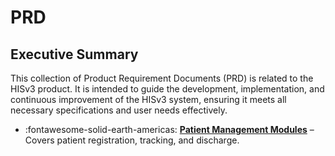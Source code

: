 # PRD

## Executive Summary

This collection of Product Requirement Documents (PRD) is related to the HISv3 product. It is intended to guide the development, implementation, and continuous improvement of the HISv3 system, ensuring it meets all necessary specifications and user needs effectively.

<div class="grid cards" markdown>

- :fontawesome-solid-earth-americas: __[Patient Management Modules]__ – Covers patient registration, tracking, and discharge.

</div>

  [Patient Management Modules]: ./../../his/v3/prd/1-patient-care-information-system/patient-management.md

